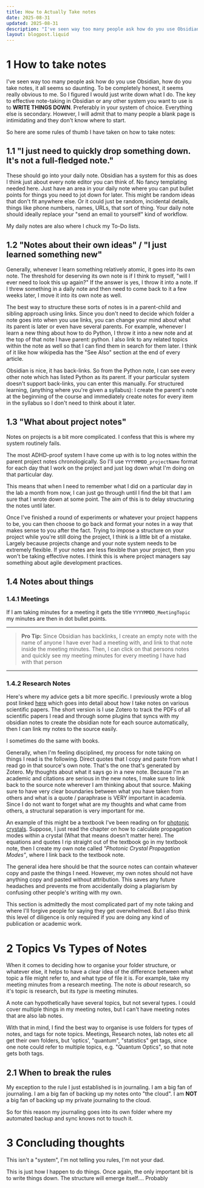 ```yaml
---
title: How to Actually Take notes
date: 2025-08-31
updated: 2025-08-31
description: "I've seen way too many people ask how do you use Obsidian, how do you take notes, it all seems so daunting. To be completely honest, it seems really obvious to me. So I figured I would just write down what I do."
layout: blogpost.liquid
---
```


# 1 How to take notes

I've seen way too many people ask how do you use Obsidian, how do you take notes, it all seems so daunting. To be completely honest, it seems really obvious to me. So I figured I would just write down what I do. The key to effective note-taking in Obsidian or any other system you want to use is to **WRITE THINGS DOWN**. Preferably in your system of choice. Everything else is secondary. However, I will admit that to many people a blank page is intimidating and they don't know where to start. 

So here are some rules of thumb I have taken on how to take notes:

## 1.1 "I just need to quickly drop something down. It's not a full-fledged note."

These should go into your daily note. Obsidian has a system for this as does I think just about every note editor you can think of.  No fancy templating needed here. Just have an area in your daily note where you can put bullet points for things you need to jot down for later. This might be random ideas that don't fit anywhere else. Or it could just be random, incidental details, things like phone numbers, names, URLs, that sort of thing. Your daily note should ideally replace your "send an email to yourself" kind of workflow.

My daily notes are also where I chuck my To-Do lists. 


## 1.2 "Notes about their own ideas" / "I just learned something new"

Generally, whenever I learn something relatively atomic, it goes into its own note. The threshold for deserving its own note is if I think to myself, "will I ever need to look this up again?" If the answer is yes, I throw it into a note. If I threw something in a daily note and then need to come back to it a few weeks later, I move it into its own note as well. 

The best way to structure these sorts of notes is in a parent-child and sibling approach using links. Since you don't need to decide which folder a note goes into when you use links, you can change your mind about what its parent is later or even have several parents.  For example, whenever I learn a new thing about how to do Python, I throw it into a new note and at the top of that note I have parent: python.  I also link to any related topics within the note as well so that I can find them in search for them later. I think of it like how wikipedia has the "See Also" section at the end of every article. 

Obsidian is nice, it has back-links. So from the Python note, I can see every other note which has listed Python as its parent. If your particular system doesn't support back-links, you can enter this manually. For structured learning, (anything where you're given a syllabus): I create the parent's note at the beginning of the course and immediately create notes for every item in the syllabus so I don't need to think about it later.

## 1.3 "What about project notes"

Notes on projects is a bit more complicated. I confess that this is where my system routinely fails. 

The most ADHD-proof system I have come up with is to log notes within the parent project notes chronologically. So I'll use  `YYYYMMDD_projectName` format for each day that I work on the project and just log down what I'm doing on that particular day.

This means that when I need to remember what I did on a particular day in the lab a month from now, I can just go through until I find the bit that I am sure that I wrote down at some point. The aim of this is to delay structuring the notes until later. 

Once I've finished a round of experiments or whatever your project happens to be, you can then choose to go back and format your notes in a way that makes sense to you after the fact. Trying to impose a structure on your project while you're still doing the project, I think is a little bit of a mistake. Largely because projects change and your note system needs to be extremely flexible. If your notes are less flexible than your project, then you won't be taking effective notes. I think this is where project managers say something about agile development practices.

## 1.4 Notes about things

### 1.4.1 Meetings

If I am taking minutes for a meeting it gets the title `YYYYMMDD_MeetingTopic` my minutes are then in dot bullet points. 

---
> **Pro Tip:**
> Since Obsidian has backlinks, I create an empty note with the name of anyone I have ever had a meeting with, and link to that note inside the meeting minutes. Then, I can click on that persons notes and quickly see my meeting minutes for every meeting I have had with that person
---

### 1.4.2 Research Notes
Here's where my advice gets a bit more specific. I previously wrote a blog post linked [here](https://caffeineandlasers.com/blogs/How_I_do_my_Research(As_a_PhD_Student).html) which goes into detail about how I take notes on various scientific papers.  The short version is I use Zotero to track the PDFs of all scientific papers I read and through some plugins that syncs with my obsidian notes to create the obsidian note for each source automatically, then I can link my notes to the source easily. 

I sometimes do the same with books.

Generally, when I'm feeling disciplined, my process for note taking on things I read is the following. Direct quotes that I copy and paste from what I read go in that source's own note. That's the one that's generated by Zotero. My thoughts about what it says go in a new note. Because I'm an academic and citations are serious in the new notes, I make sure to link back to the source note wherever I am thinking about that source. Making sure to have very clear boundaries between what you have taken from others and what is a quote / paraphrase is VERY important in academia. Since I do not want to forget what are my thoughts and what came from others, a structural separation is very important for me. 

An example of this might be a textbook I've been reading on for [photonic crystals](https://en.wikipedia.org/wiki/Photonic_crystal). Suppose, I just read the chapter on how to calculate propagation modes within a crystal (What that means doesn't matter here). The equations and quotes I rip straight out of the textbook go in my textbook note, then I create my own note called *"Photonic Crystal Propagation Modes"*, where I link back to the textbook note.

The general idea here should be that the source notes can contain whatever copy and paste the things I need. However, my own notes should not have anything copy and pasted without attribution. This saves any future headaches and prevents me from accidentally doing a plagiarism by confusing other people's writing with my own.

This section is admittedly the most complicated part of my note taking and where I'll forgive people for saying they get overwhelmed. But I also think this level of diligence is only required if you are doing any kind of publication or academic work.

# 2 Topics Vs Types of Notes

When it comes to deciding how to organise your folder structure, or whatever else, it helps to have a clear idea of the difference between what topic a file might refer to, and what type of file it is. For example, take my meeting minutes from a research meeting. The note is *about* research, so it's topic is research, but its *type* is meeting minutes. 

A note can hypothetically have several topics, but not several types. I could cover multiple things in my meeting notes, but I can't have meeting notes that are also lab notes. 

With that in mind, I find the best way to organise is use folders for types of notes, and tags for note topics. Meetings, Research notes, lab notes etc all get their own folders, but 'optics', "quantum", "statistics" get tags, since one note could refer to multiple topics, e.g. "Quantum Optics", so that note gets both tags. 

## 2.1 When to break the rules

My exception to the rule I just established is in journaling. I am a big fan of journaling. I am a big fan of backing up my notes onto "the cloud". I am **NOT** a big fan of backing up my private journaling to the cloud. 

So for this reason my journaling goes into its own folder where my automated backup and sync knows not to touch it. 

# 3 Concluding thoughts

This isn't a "system", I'm not telling you rules, I'm not your dad. 

This is just how I happen to do things. Once again, the only important bit is to write things down. The structure will emerge itself.... Probably 



